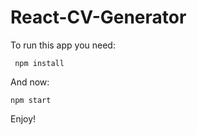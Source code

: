 
# React-CV-Generator


To run this app you need:
```
 npm install
```
And now:
```
npm start
```
Enjoy!